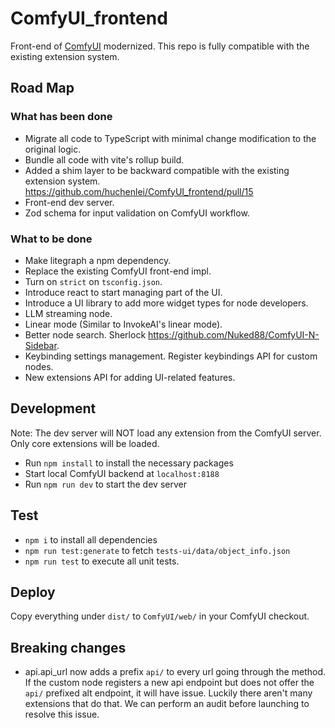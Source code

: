 # ComfyUI_frontend

Front-end of [ComfyUI](https://github.com/comfyanonymous/ComfyUI) modernized. This repo is fully compatible with the existing extension system.

## Road Map

### What has been done

- Migrate all code to TypeScript with minimal change modification to the original logic.
- Bundle all code with vite's rollup build.
- Added a shim layer to be backward compatible with the existing extension system. https://github.com/huchenlei/ComfyUI_frontend/pull/15
- Front-end dev server.
- Zod schema for input validation on ComfyUI workflow.

### What to be done

- Make litegraph a npm dependency.
- Replace the existing ComfyUI front-end impl.
- Turn on `strict` on `tsconfig.json`.
- Introduce react to start managing part of the UI.
- Introduce a UI library to add more widget types for node developers.
- LLM streaming node.
- Linear mode (Similar to InvokeAI's linear mode).
- Better node search. Sherlock https://github.com/Nuked88/ComfyUI-N-Sidebar.
- Keybinding settings management. Register keybindings API for custom nodes.
- New extensions API for adding UI-related features.

## Development

Note: The dev server will NOT load any extension from the ComfyUI server. Only
core extensions will be loaded.

- Run `npm install` to install the necessary packages
- Start local ComfyUI backend at `localhost:8188`
- Run `npm run dev` to start the dev server

## Test

- `npm i` to install all dependencies
- `npm run test:generate` to fetch `tests-ui/data/object_info.json`
- `npm run test` to execute all unit tests.

## Deploy

Copy everything under `dist/` to `ComfyUI/web/` in your ComfyUI checkout.

## Breaking changes
- api.api_url now adds a prefix `api/` to every url going through the method. If the custom node registers a new api endpoint but does not offer the `api/` prefixed alt endpoint, it will have issue. Luckily there aren't many extensions that do that. We can perform an audit before launching to resolve this issue.
